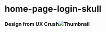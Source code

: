 ﻿# home-page-login-skull
 ### Design from UX Crush![Thumbnail](https://user-images.githubusercontent.com/102442089/203842757-acb53b38-0648-4676-a9c1-392a43ed4854.png)

